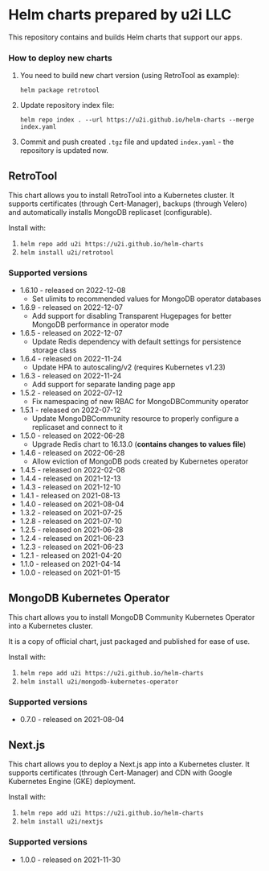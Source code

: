 # Helm charts prepared by u2i LLC

This repository contains and builds Helm charts that support our apps.

### How to deploy new charts

1. You need to build new chart version (using RetroTool as example):
   ```
   helm package retrotool
   ```
2. Update repository index file:
   ```
   helm repo index . --url https://u2i.github.io/helm-charts --merge index.yaml
   ```
3. Commit and push created `.tgz` file and updated `index.yaml` - the repository is updated now.

## RetroTool

This chart allows you to install RetroTool into a Kubernetes cluster. It supports certificates (through Cert-Manager), backups (through Velero) 
and automatically installs MongoDB replicaset (configurable).

Install with:
1. `helm repo add u2i https://u2i.github.io/helm-charts`
2. `helm install u2i/retrotool`

### Supported versions

* 1.6.10 - released on 2022-12-08
  * Set ulimits to recommended values for MongoDB operator databases
* 1.6.9 - released on 2022-12-07
  * Add support for disabling Transparent Hugepages for better MongoDB performance in operator mode
* 1.6.5 - released on 2022-12-07
  * Update Redis dependency with default settings for persistence storage class
* 1.6.4 - released on 2022-11-24
  * Update HPA to autoscaling/v2 (requires Kubernetes v1.23)
* 1.6.3 - released on 2022-11-24
  * Add support for separate landing page app
* 1.5.2 - released on 2022-07-12
  * Fix namespacing of new RBAC for MongoDBCommunity operator
* 1.5.1 - released on 2022-07-12
  * Update MongoDBCommunity resource to properly configure a replicaset and connect to it
* 1.5.0 - released on 2022-06-28
  * Upgrade Redis chart to 16.13.0 (**contains changes to values file**)
* 1.4.6 - released on 2022-06-28
  * Allow eviction of MongoDB pods created by Kubernetes operator
* 1.4.5 - released on 2022-02-08
* 1.4.4 - released on 2021-12-13
* 1.4.3 - released on 2021-12-10
* 1.4.1 - released on 2021-08-13
* 1.4.0 - released on 2021-08-04
* 1.3.2 - released on 2021-07-25
* 1.2.8 - released on 2021-07-10
* 1.2.5 - released on 2021-06-28
* 1.2.4 - released on 2021-06-23
* 1.2.3 - released on 2021-06-23
* 1.2.1 - released on 2021-04-20
* 1.1.0 - released on 2021-04-14
* 1.0.0 - released on 2021-01-15

## MongoDB Kubernetes Operator

This chart allows you to install MongoDB Community Kubernetes Operator into a Kubernetes cluster. 

It is a copy of official chart, just packaged and published for ease of use.

Install with:
1. `helm repo add u2i https://u2i.github.io/helm-charts`
2. `helm install u2i/mongodb-kubernetes-operator`

### Supported versions

* 0.7.0 - released on 2021-08-04

## Next.js

This chart allows you to deploy a Next.js app into a Kubernetes cluster. It supports certificates (through Cert-Manager) and CDN with Google Kubernetes Engine (GKE) deployment.

Install with:
1. `helm repo add u2i https://u2i.github.io/helm-charts`
2. `helm install u2i/nextjs`

### Supported versions

* 1.0.0 - released on 2021-11-30
